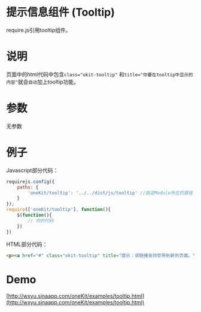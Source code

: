 提示信息组件 (Tooltip)
======
require.js引用tooltip组件。

说明
====
页面中的html代码中包含```class="okit-tooltip"``` 和```title="你要在tooltip中显示的内容"```就会```自动```加上tooltip功能。

参数
====
无参数

例子
======
Javascript部分代码：
```javascript
requirejs.config({
    paths: {
        'oneKit/tooltip': '../../dist/js/tooltip' //指定Module所在的路径
    }
});
require(['oneKit/tooltip'], function(){
	$(function(){
		// 你的代码
	})
})
```

HTML部分代码：
```html
<p><a href="#" class="okit-tooltip" title="提示：该链接会将您带到新的页面。">Lorem ipsum venenatis aenean</a> taciti quisque tempor amet, egestas placerat donec auctor nulla curae, ultricies varius taciti duis proin ad.</p>
```

Demo
====
[http://wxyu.sinaapp.com/oneKit/examples/tooltip.html](http://wxyu.sinaapp.com/oneKit/examples/tooltip.html)

